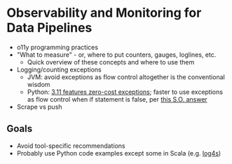 # Observability and Monitoring for Data Pipelines

* o11y programming practices
* "What to measure" - or, where to put counters, gauges, loglines, etc.
    * Quick overview of these concepts and where to use them
* Logging/counting exceptions
    * JVM: avoid exceptions as flow control altogether is the conventional wisdom
    * Python: [3.11 features zero-cost exceptions](https://bugs.python.org/issue40222);
      faster to use exceptions as flow control when if statement is false,
      per [this S.O. answer](https://stackoverflow.com/a/68408809/204052)
* Scrape vs push

## Goals

* Avoid tool-specific recommendations
* Probably use Python code examples except some in Scala
  (e.g. [log4s](https://github.com/Log4s/log4s))
